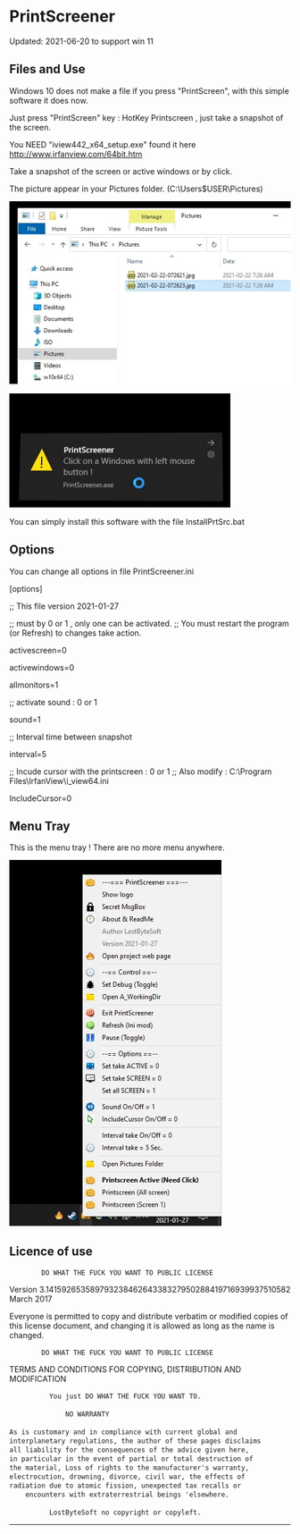 # PrintScreener

Updated: 2021-06-20 to support win 11

Files and Use
--------------------------------------------------------------------

Windows 10 does not make a file if you press "PrintScreen", with this simple software it does now.

Just press "PrintScreen" key : HotKey Printscreen , just take a snapshot of the screen.

You NEED "iview442_x64_setup.exe" found it here http://www.irfanview.com/64bit.htm

Take a snapshot of the screen or active windows or by click.

The picture appear in your Pictures folder. (C:\Users\$USER\Pictures)

![Screenshot](picture_2.jpg)

![Screenshot](Picture_1.jpg)

You can simply install this software with the file InstallPrtSrc.bat

Options
--------------------------------------------------------------------
You can change all options in file PrintScreener.ini

[options]

;; This file version 2021-01-27

;; must by 0 or 1 , only one can be activated.
;; You must restart the program (or Refresh) to changes take action.

activescreen=0

activewindows=0

allmonitors=1

;; activate sound : 0 or 1

sound=1

;; Interval time between snapshot

interval=5

;; Incude cursor with the printscreen : 0 or 1
;; Also modify : C:\Program Files\IrfanView\i_view64.ini

IncludeCursor=0


Menu Tray
--------------------------------------------------------------------
This is the menu tray ! There are no more menu anywhere.

![Screenshot](menu.jpg)


Licence of use
--------------------------------------------------------------------

            DO WHAT THE FUCK YOU WANT TO PUBLIC LICENSE
   Version 3.14159265358979323846264338327950288419716939937510582
                          March 2017

 Everyone is permitted to copy and distribute verbatim or modified
 copies of this license document, and changing it is allowed as long
 as the name is changed.

            DO WHAT THE FUCK YOU WANT TO PUBLIC LICENSE
   TERMS AND CONDITIONS FOR COPYING, DISTRIBUTION AND MODIFICATION

              You just DO WHAT THE FUCK YOU WANT TO.

		          NO WARRANTY 

	As is customary and in compliance with current global and
	interplanetary regulations, the author of these pages disclaims
	all liability for the consequences of the advice given here,
	in particular in the event of partial or total destruction of
	the material, Loss of rights to the manufacturer's warranty,
	electrocution, drowning, divorce, civil war, the effects of
	radiation due to atomic fission, unexpected tax recalls or
	    encounters with extraterrestrial beings 'elsewhere.

              LostByteSoft no copyright or copyleft.

--------------------------------------------------------------------